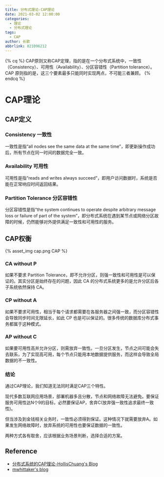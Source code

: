 ```yaml
---
title: 分布式理论-CAP理论
date: 2021-03-02 12:00:00
categories:
  - 理论
  - 分布式理论
tags:
  - CAP
author: 长歌
abbrlink: 821096212
---
```


{% cq %}
CAP原则又称CAP定理，指的是在一个分布式系统中，一致性（Consistency）、可用性（Availability）、分区容错性（Partition tolerance）。CAP 原则指的是，这三个要素最多只能同时实现两点，不可能三者兼顾。
{% endcq %}
<!-- more -->


# CAP理论

## CAP定义

### Consistency 一致性
一致性是指“all nodes see the same data at the same time”，即更新操作成功后，所有节点在同一时间的数据完全一致。


### Availability 可用性
可用性是指“reads and writes always succeed”，即用户访问数据时，系统是否能在正常响应时间返回结果。


### Partition Tolerance 分区容错性
分区容错性是指“the system continues to operate despite arbitrary message loss or failure of part of the system”，即分布式系统在遇到某节点或网络分区故障的时候，仍然能够对外提供满足一致性和可用性的服务。



## CAP权衡
{% asset_img cap.png CAP %}
### CA without P
如果不要求 Partition Tolerance，即不允许分区，则强一致性和可用性是可以保证的。其实分区是始终存在的问题，因此 CA 的分布式系统更多的是允许分区后各子系统依然保持 CA。

### CP without A
如果不要求可用性，相当于每个请求都需要在各服务器之间强一致，而分区容错性会导致同步时间无限延长，如此 CP 也是可以保证的。很多传统的数据库分布式事务都属于这种模式。

### AP without C
如果要可用性高并允许分区，则需放弃一致性。一旦分区发生，节点之间可能会失去联系，为了实现高可用，每个节点只能用本地数据提供服务，而这样会导致全局数据的不一致性。

### 结论
通过CAP理论，我们知道无法同时满足CAP三个特性。

现代多数互联网应用场景，部署机器多且分散，节点和网络故障无法避免。要保证服务可用性达N个9的目标，必然要保证AP，舍弃C(放弃强一致性追求最终一致性)。

但当涉及到金钱相关业务时，一致性必须得到保证。这种情况下就需要放弃A。如果发生网络故障时，放弃系统的可用性也要保证数据的一致性。

两种方式各有取舍，应该根据业务场景判断，选择合适的方案。


## Reference
- [分布式系统的CAP理论-HollisChuang's Blog](https://www.hollischuang.com/archives/666)
- [mwhittaker's blog](https://mwhittaker.github.io/blog/an_illustrated_proof_of_the_cap_theorem/)